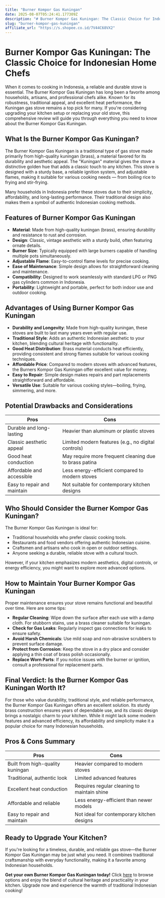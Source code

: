 ```yaml
---
title: "Burner Kompor Gas Kuningan"
date: 2025-08-07T05:24:41.177309Z
description: "# Burner Kompor Gas Kuningan: The Classic Choice for Indonesian Home Chefs..."
slug: "burner-kompor-gas-kuningan"
affiliate_url: "https://s.shopee.co.id/7V44C68VX2"
---
```

# Burner Kompor Gas Kuningan: The Classic Choice for Indonesian Home Chefs

When it comes to cooking in Indonesia, a reliable and durable stove is essential. The Burner Kompor Gas Kuningan has long been a favorite among households, artisans, and professional chefs alike. Known for its robustness, traditional appeal, and excellent heat performance, the Kuningan gas stove remains a top pick for many. If you're considering upgrading your kitchen setup or replacing your old stove, this comprehensive review will guide you through everything you need to know about the Burner Kompor Gas Kuningan.

## What Is the Burner Kompor Gas Kuningan?

The Burner Kompor Gas Kuningan is a traditional type of gas stove made primarily from high-quality kuningan (brass), a material favored for its durability and aesthetic appeal. The "Kuningan" material gives the stove a distinctive golden hue that adds a classic touch to any kitchen. This stove is designed with a sturdy base, a reliable ignition system, and adjustable flames, making it suitable for various cooking needs — from boiling rice to frying and stir-frying.

Many households in Indonesia prefer these stoves due to their simplicity, affordability, and long-lasting performance. Their traditional design also makes them a symbol of authentic Indonesian cooking methods.

## Features of Burner Kompor Gas Kuningan

- **Material**: Made from high-quality kuningan (brass), ensuring durability and resistance to rust and corrosion.
- **Design**: Classic, vintage aesthetic with a sturdy build, often featuring ornate details.
- **Burner Size**: Typically equipped with large burners capable of handling multiple pots simultaneously.
- **Adjustable Flame**: Easy-to-control flame levels for precise cooking.
- **Ease of Maintenance**: Simple design allows for straightforward cleaning and maintenance.
- **Compatibility**: Designed to work seamlessly with standard LPG or PNG gas cylinders common in Indonesia.
- **Portability**: Lightweight and portable, perfect for both indoor use and outdoor cooking.

## Advantages of Using Burner Kompor Gas Kuningan

- **Durability and Longevity**: Made from high-quality kuningan, these stoves are built to last many years even with regular use.
- **Traditional Style**: Adds an authentic Indonesian aesthetic to your kitchen, blending cultural heritage with functionality.
- **Good Heat Distribution**: Brass material conducts heat efficiently, providing consistent and strong flames suitable for various cooking techniques.
- **Affordable Price**: Compared to modern stoves with advanced features, the Burners Kompor Gas Kuningan offer excellent value for money.
- **Easy to Repair**: Simple design makes repairs and part replacements straightforward and affordable.
- **Versatile Use**: Suitable for various cooking styles—boiling, frying, simmering, and more.

## Potential Drawbacks and Considerations

| Pros | Cons |
|------------------------------|--------------------------------------------------|
| Durable and long-lasting    | Heavier than aluminum or plastic stoves       |
| Classic aesthetic appeal    | Limited modern features (e.g., no digital controls) |
| Good heat conduction        | May require more frequent cleaning due to brass patina |
| Affordable and accessible   | Less energy-efficient compared to modern stoves |
| Easy to repair and maintain | Not suitable for contemporary kitchen designs |

## Who Should Consider the Burner Kompor Gas Kuningan?

The Burner Kompor Gas Kuningan is ideal for:

- Traditional households who prefer classic cooking tools.
- Restaurants and food vendors offering authentic Indonesian cuisine.
- Craftsmen and artisans who cook in open or outdoor settings.
- Anyone seeking a durable, reliable stove with a cultural touch.

However, if your kitchen emphasizes modern aesthetics, digital controls, or energy efficiency, you might want to explore more advanced options.

## How to Maintain Your Burner Kompor Gas Kuningan

Proper maintenance ensures your stove remains functional and beautiful over time. Here are some tips:

- **Regular Cleaning**: Wipe down the surface after each use with a damp cloth. For stubborn stains, use a brass cleaner suitable for kuningan.
- **Check for Gas Leaks**: Regularly inspect gas connections for leaks to ensure safety.
- **Avoid Harsh Chemicals**: Use mild soap and non-abrasive scrubbers to prevent surface damage.
- **Protect from Corrosion**: Keep the stove in a dry place and consider applying a thin coat of brass polish occasionally.
- **Replace Worn Parts**: If you notice issues with the burner or ignition, consult a professional for replacement parts.

## Final Verdict: Is the Burner Kompor Gas Kuningan Worth It?

For those who value durability, traditional style, and reliable performance, the Burner Kompor Gas Kuningan offers an excellent solution. Its sturdy brass construction ensures years of dependable use, and its classic design brings a nostalgic charm to your kitchen. While it might lack some modern features and advanced efficiency, its affordability and simplicity make it a popular choice for many Indonesian households.

## Pros & Cons Summary

| Pros                              | Cons                                               |
|-----------------------------------|----------------------------------------------------|
| Built from high-quality kuningan | Heavier compared to modern stoves                |
| Traditional, authentic look    | Limited advanced features                          |
| Excellent heat conduction      | Requires regular cleaning to maintain shine   |
| Affordable and reliable        | Less energy-efficient than newer models          |
| Easy to repair and maintain    | Not ideal for contemporary kitchen designs |

## Ready to Upgrade Your Kitchen?

If you're looking for a timeless, durable, and reliable gas stove—the Burner Kompor Gas Kuningan may be just what you need. It combines traditional craftsmanship with everyday functionality, making it a favorite among Indonesian households.

**Get your own Burner Kompor Gas Kuningan today!** Click [here](https://s.shopee.co.id/7V44C68VX2) to browse options and enjoy the blend of cultural heritage and practicality in your kitchen. Upgrade now and experience the warmth of traditional Indonesian cooking!